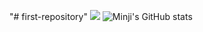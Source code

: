 "# first-repository" 
<a href="버튼을 눌렀을 때 이동할 링크" target="_blank"><img src="https://img.shields.io/badge/fauna-3A1AB6?style=flat&logo=appveyor&logoColor=006600"/></a>
![Minji's GitHub stats](https://github-readme-stats.vercel.app/api?username=Janice0381&show_icons=true&theme=radical)
